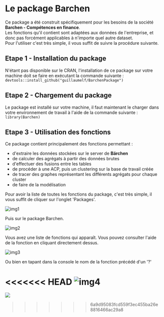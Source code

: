 # Le package Barchen

Ce package a été construit spécifiquement pour les besoins de la société **Barchen - Compétences en finance**.  
Les fonctions qu'il contient sont adaptées aux données de l'entreprise, et donc pas forcément applicables à n'importe quel autre dataset.  
Pour l'utiliser c'est très simple, il vous suffit de suivre la procédure suivante.

## Etape 1 - Installation du package

N'étant pas disponible sur le CRAN, l'installation de ce package sur votre machine doit se faire en exécutant la commande suivante : `devtools::install_github("guillaumelf/BarchenPackage")`

## Etape 2 - Chargement du package

Le package est installé sur votre machine, il faut maintenant le charger dans votre environnement de travail à l'aide de la commande suivante : `library(Barchen)`

## Etape 3 - Utilisation des fonctions

Ce package contient principalement des fonctions permettant :

* d'extraire les données stockées sur le server de **Bärchen**
* de calculer des agrégats à partir des données brutes
* d'effectuer des fusions entre les tables
* de procéder à une ACP, puis un clustering sur la base de travail créée
* de tracer des graphes représentant les différents agrégats pour chaque cluster
* de faire de la modélisation

Pour avoir la liste de toutes les fonctions du package, c'est très simple, il vous suffit de cliquer sur l'onglet 'Packages'.   

![img1](/home/guillaume/BarchenPackage/pictures/rmd1.png)

Puis sur le package Barchen.  

![img2](/home/guillaume/BarchenPackage/pictures/rmd2.png)

Vous avez une liste de fonctions qui apparaît. Vous pouvez consulter l'aide de la fonction en cliquant directement dessus.  

![img3](/home/guillaume/BarchenPackage/pictures/rmd3.png)

Ou bien en tapant dans la console le nom de la fonction précédé d'un '?'  

<<<<<<< HEAD
![img4](/home/guillaume/BarchenPackage/pictures/rmd4.png)
=======
![](/home/guillaume/BarchenPackage/pictures/rmd4.png)
>>>>>>> 6a9d95083fcd559f3ec455ba26e8816466ac29a8
